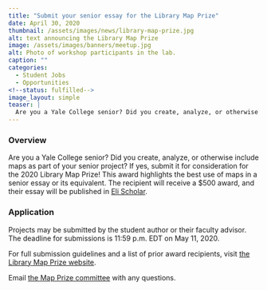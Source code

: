 ```yaml
---
title: "Submit your senior essay for the Library Map Prize"
date: April 30, 2020
thumbnail: /assets/images/news/library-map-prize.jpg
alt: text announcing the Library Map Prize
image: /assets/images/banners/meetup.jpg
alt: Photo of workshop participants in the lab.
caption: ""
categories:
  - Student Jobs
  - Opportunities
<!--status: fulfilled-->
image_layout: simple
teaser: |
  Are you a Yale College senior? Did you create, analyze, or otherwise include maps as part of your senior project? If yes, submit it for the 2020 Library Map Prize! 
---
```


### Overview

Are you a Yale College senior? Did you create, analyze, or otherwise include maps as part of your senior project? If yes, submit it for consideration for the 2020 Library Map Prize! This award highlights the best use of maps in a senior essay or its equivalent. The recipient will receive a $500 award, and their essay will be published in <a href='https://elischolar.library.yale.edu/library_map_prize/' target='_blank'>Eli Scholar</a>.  

### Application
Projects may be submitted by the student author or their faculty advisor. The deadline for submissions is 11:59 p.m. EDT on May 11, 2020. 

For full submission guidelines and a list of prior award recipients, visit <a href='https://elischolar.library.yale.edu/library_map_prize/' target='_blank'>the Library Map Prize website</a>.

Email [the Map Prize committee](mapprize@yale.edu) with any questions.